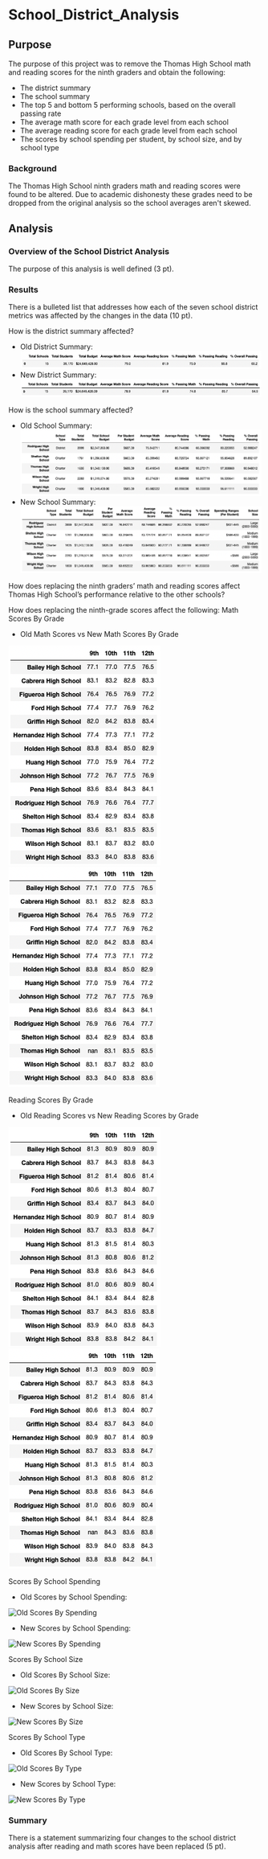 # School_District_Analysis
## Purpose
The purpose of this project was to remove the Thomas High School math and reading scores for the ninth graders and obtain the following:
* The district summary
* The school summary
* The top 5 and bottom 5 performing schools, based on the overall passing rate
* The average math score for each grade level from each school
* The average reading score for each grade level from each school
* The scores by school spending per student, by school size, and by school type

### Background
The Thomas High School ninth graders math and reading scores were found to be altered. Due to academic dishonesty these grades need to be dropped from the original analysis so the school averages aren't skewed.

## Analysis


### Overview of the School District Analysis
The purpose of this analysis is well defined (3 pt).

### Results
There is a bulleted list that addresses how each of the seven school district metrics was affected by the changes in the data (10 pt).

How is the district summary affected?

* Old District Summary:
![Old District Summary](Analysis/OldDistrictSummary.png)
* New District Summary:
![New District Summary](Analysis/NewDistrictSummary.png)

How is the school summary affected?
* Old School Summary:
![Old School Summary](Analysis/OldSchoolSummary.png)
* New School Summary:
![New School Summary](Analysis/NewSchoolSummary.png)

How does replacing the ninth graders’ math and reading scores affect Thomas High School’s performance relative to the other schools?

How does replacing the ninth-grade scores affect the following:
Math Scores By Grade
* Old Math Scores vs New Math Scores By Grade

![Old Math Per School](Analysis/OldMathPerSchool.png) ![New Math Per School](Analysis/NewMathPerSchool.png)

Reading Scores By Grade
* Old Reading Scores vs New Reading Scores by Grade

![Old Reading Per School](Analysis/OldReadingPerSchool.png) ![New Reading Per School](Analysis/NewReadingPerSchool.png)



Scores By School Spending

* Old Scores by School Spending:

![Old Scores By Spending](OldScoresBySpending.png)

* New Scores by School Spending:

![New Scores By Spending](NewScoreBySpend.png)

Scores By School Size

* Old Scores By School Size:

![Old Scores By Size](OldScoresBySize.png)

* New Scores by School Size:

![New Scores By Size](NewScoreBySize.png)

Scores By School Type

* Old Scores By School Type:

![Old Scores By Type](OldScoresByType.png)

* New Scores by School Type:

![New Scores By Type](NewScoreByType.png)


### Summary
There is a statement summarizing four changes to the school district analysis after reading and math scores have been replaced (5 pt).
